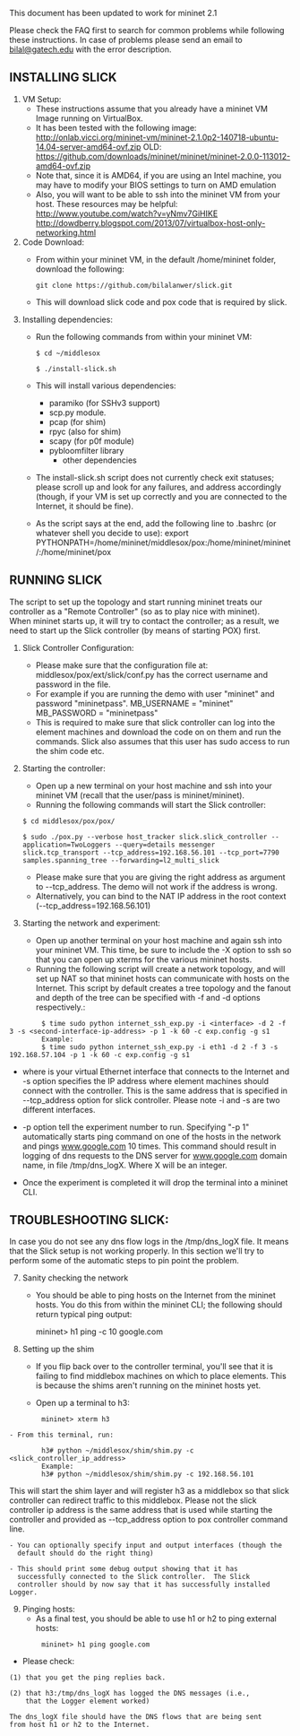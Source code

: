 This document has been updated to work for mininet 2.1

Please check the FAQ first to search for common problems while following these instructions.
In case of problems please send an email to bilal@gatech.edu with the error description.

INSTALLING SLICK
----------------
1. VM Setup:
	- These instructions assume that you already have a mininet VM Image
	  running on VirtualBox.
	- It has been tested with the following image:
		http://onlab.vicci.org/mininet-vm/mininet-2.1.0p2-140718-ubuntu-14.04-server-amd64-ovf.zip
		OLD: https://github.com/downloads/mininet/mininet/mininet-2.0.0-113012-amd64-ovf.zip
	- Note that, since it is AMD64, if you are using an Intel machine,
	  you may have to modify your BIOS settings to turn on AMD
	  emulation
	- Also, you will want to be able to ssh into the mininet VM from
	  your host.  These resources may be helpful:
		http://www.youtube.com/watch?v=yNmv7GiHIKE
		http://dowdberry.blogspot.com/2013/07/virtualbox-host-only-networking.html
2. Code Download:
	- From within your mininet VM, in the default /home/mininet folder,
	  download the following:

		```git clone https://github.com/bilalanwer/slick.git```
    - This will download slick code and pox code that is required by slick.
3. Installing dependencies:
	- Run the following commands from within your mininet VM:

		```$ cd ~/middlesox```
	
		```$ ./install-slick.sh```
	- This will install various dependencies:
		* paramiko (for SSHv3 support)
		* scp.py module.
		* pcap (for shim)
		* rpyc (also for shim)
		* scapy (for p0f module)
		* pybloomfilter library
    		* other dependencies
	- The install-slick.sh script does not currently check exit
	  statuses; please scroll up and look for any failures, and address
	  accordingly (though, if your VM is set up correctly and you are
	  connected to the Internet, it should be fine).
	- As the script says at the end, add the following line to .bashrc
	  (or whatever shell you decide to use):
	    export PYTHONPATH=/home/mininet/middlesox/pox:/home/mininet/mininet/:/home/mininet/pox


RUNNING SLICK
-------------
The script to set up the topology and start running mininet treats our
controller as a "Remote Controller" (so as to play nice with mininet).  
When mininet starts up, it will try to contact the controller;
as a result, we need to start up the Slick controller (by means of
starting POX) first.

1. Slick Controller Configuration:
    - Please make sure that the configuration file at:
      middlesox/pox/ext/slick/conf.py
      has the correct username and password in the file.
    - For example if you are running the demo with user "mininet"
      and password "mininetpass".
      MB_USERNAME = "mininet"
      MB_PASSWORD = "mininetpass"
    - This is required to make sure that slick controller can log into
      the element machines and download the code on on them and run the 
      commands. Slick also assumes that this user has sudo access to run
      the shim code etc.

2. Starting the controller:
   - Open up a new terminal on your host machine and ssh into your
	  mininet VM (recall that the user/pass is mininet/mininet).
   - Running the following commands will start the Slick controller:

	```$ cd middlesox/pox/pox/```

	```$ sudo ./pox.py --verbose host_tracker slick.slick_controller --application=TwoLoggers --query=details messenger slick.tcp_transport --tcp_address=192.168.56.101 --tcp_port=7790 samples.spanning_tree --forwarding=l2_multi_slick```
   
   - Please make sure that you are giving the right address as argument to --tcp_address. The demo will not work if the address is wrong.
   - Alternatively, you can bind to the NAT IP address in the root context (--tcp_address=192.168.56.101)

3. Starting the network and experiment:
   - Open up another terminal on your host machine and again ssh into
     your mininet VM.  This time, be sure to include the -X option to
     ssh so that you can open up xterms for the various mininet hosts.
   - Running the following script will create a network topology, and 
     will set up NAT so that mininet hosts can communicate with hosts
     on the Internet. This script by default creates a tree topology
     and the fanout and depth of the tree can be specified with -f and -d 
     options respectively.:
```Shell
		$ time sudo python internet_ssh_exp.py -i <interface> -d 2 -f 3 -s <second-interface-ip-address> -p 1 -k 60 -c exp.config -g s1
		Example:
		$ time sudo python internet_ssh_exp.py -i eth1 -d 2 -f 3 -s 192.168.57.104 -p 1 -k 60 -c exp.config -g s1
```
   - where <interface> is your virtual Ethernet interface that connects to the Internet and -s option
     specifies the IP address where element machines should connect with the controller. This is the same 
     address that is specified in --tcp_address option for slick controller. Please note 
     -i and -s are two different interfaces. 

   - -p option tell the experiment number to run. Specifying "-p 1"
     automatically starts ping command on one of the hosts in the network and pings
     www.google.com 10 times. This command should result in logging of dns requests
     to the DNS server for www.google.com domain name, in file /tmp/dns_logX. Where
     X will be an integer.

   - Once the experiment is completed it will drop the terminal into a mininet CLI.


TROUBLESHOOTING SLICK:
---------------------

In case you do not see any dns flow logs in the /tmp/dns_logX file. It means that
the Slick setup is not working properly. In this section we'll try to perform some of the 
automatic steps to pin point the problem. 

7. Sanity checking the network
	- You should be able to ping hosts on the Internet from the mininet
	  hosts.  You do this from within the mininet CLI; the following
	  should return typical ping output:

		mininet> h1 ping -c 10 google.com

8. Setting up the shim
	- If you flip back over to the controller terminal, you'll see that
	  it is failing to find middlebox machines on which to place
	  elements.  This is because the shims aren't running on the
	  mininet hosts yet.

	- Open up a terminal to h3:
```Shell
		mininet> xterm h3
```

	- From this terminal, run:
```Shell
		h3# python ~/middlesox/shim/shim.py -c <slick_controller_ip_address>
		Example:
		h3# python ~/middlesox/shim/shim.py -c 192.168.56.101
```

   This will start the shim layer and will register h3 as a
   middlebox so that slick controller can redirect traffic to this
   middlebox. Please not the slick controller ip address is the same address
   that is used while starting the controller and provided as --tcp_address
   option to pox controller command line.

    - You can optionally specify input and output interfaces (though the
      default should do the right thing)

    - This should print some debug output showing that it has 
      successfully connected to the Slick controller.  The Slick
      controller should by now say that it has successfully installed Logger.

9. Pinging hosts:
   - As a final test, you should be able to use h1 or h2 to ping
	  external hosts:
```Shell
		mininet> h1 ping google.com
```
   - Please check:

	(1) that you get the ping replies back.
	
	(2) that h3:/tmp/dns_logX has logged the DNS messages (i.e.,
		that the Logger element worked)
		
	The dns_logX file should have the DNS flows that are being sent
	from host h1 or h2 to the Internet.

